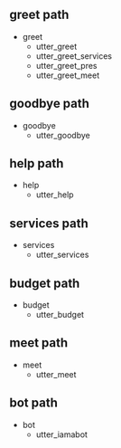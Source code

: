 ## greet path
* greet
  - utter_greet
  - utter_greet_services
  - utter_greet_pres
  - utter_greet_meet

## goodbye path
* goodbye
  - utter_goodbye

## help path
* help
  - utter_help

## services path
* services
  - utter_services

## budget path
* budget
  - utter_budget

## meet path
* meet
  - utter_meet

## bot path
* bot
  - utter_iamabot
